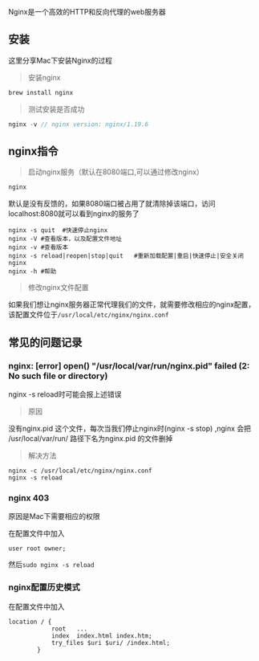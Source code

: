 Nginx是一个高效的HTTP和反向代理的web服务器

## 安装

这里分享Mac下安装Nginx的过程

> 安装nginx

```js
brew install nginx
```

> 测试安装是否成功

```js
nginx -v // nginx version: nginx/1.19.6
```

## nginx指令

> 启动nginx服务（默认在8080端口,可以通过修改nginx）

```js
nginx
```

默认是没有反馈的，如果8080端口被占用了就清除掉该端口，访问localhost:8080就可以看到nginx的服务了

```
nginx -s quit  #快速停止nginx
nginx -V #查看版本，以及配置文件地址
nginx -v #查看版本
nginx -s reload|reopen|stop|quit   #重新加载配置|重启|快速停止|安全关闭nginx
nginx -h #帮助
```

> 修改nginx文件配置

如果我们想让nginx服务器正常代理我们的文件，就需要修改相应的nginx配置，该配置文件位于`/usr/local/etc/nginx/nginx.conf`

## 常见的问题记录

### nginx: [error] open() "/usr/local/var/run/nginx.pid" failed (2: No such file or directory)

nginx -s reload时可能会报上述错误

> 原因

没有nginx.pid 这个文件，每次当我们停止nginx时(nginx -s stop) ,nginx 会把 /usr/local/var/run/ 路径下名为nginx.pid 的文件删掉

> 解决方法

```
nginx -c /usr/local/etc/nginx/nginx.conf
nginx -s reload
```

### nginx 403

原因是Mac下需要相应的权限

在配置文件中加入

```
user root owner;
```

然后`sudo nginx -s reload`

### nginx配置历史模式

在配置文件中加入

```
location / {
            root   ...
            index  index.html index.htm;
            try_files $uri $uri/ /index.html;
        }
```
